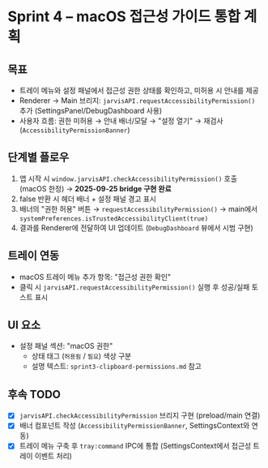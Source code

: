 # Sprint 4 – macOS 접근성 가이드 통합 계획

## 목표
- 트레이 메뉴와 설정 패널에서 접근성 권한 상태를 확인하고, 미허용 시 안내를 제공
- Renderer → Main 브리지: `jarvisAPI.requestAccessibilityPermission()` 추가 (SettingsPanel/DebugDashboard 사용)
- 사용자 흐름: 권한 미허용 → 안내 배너/모달 → "설정 열기" → 재검사 (`AccessibilityPermissionBanner`)

## 단계별 플로우
1. 앱 시작 시 `window.jarvisAPI.checkAccessibilityPermission()` 호출 (macOS 한정) → **2025-09-25 bridge 구현 완료**
2. false 반환 시 헤더 배너 + 설정 패널 경고 표시
3. 배너의 "권한 허용" 버튼 → `requestAccessibilityPermission()` → main에서 `systemPreferences.isTrustedAccessibilityClient(true)`
4. 결과를 Renderer에 전달하여 UI 업데이트 (`DebugDashboard` 뷰에서 시범 구현)

## 트레이 연동
- macOS 트레이 메뉴 추가 항목: "접근성 권한 확인"
- 클릭 시 `jarvisAPI.requestAccessibilityPermission()` 실행 후 성공/실패 토스트 표시

## UI 요소
- 설정 패널 섹션: "macOS 권한"
  - 상태 태그 (`허용됨` / `필요`) 색상 구분
  - 설명 텍스트: `sprint3-clipboard-permissions.md` 참고

## 후속 TODO
- [x] `jarvisAPI.checkAccessibilityPermission` 브리지 구현 (preload/main 연결)
- [x] 배너 컴포넌트 작성 (`AccessibilityPermissionBanner`, SettingsContext와 연동)
- [x] 트레이 메뉴 구축 후 `tray:command` IPC에 통합 (SettingsContext에서 접근성 트레이 이벤트 처리)
